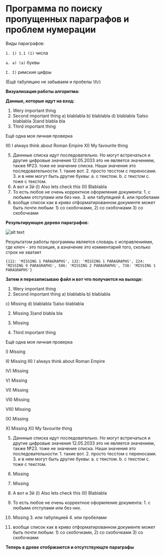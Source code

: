 # Программа по поиску пропущенных параграфов и проблем нумерации
Виды параграфов:

```1. 1) 1.1 (1)``` числа

```a. a) (a)``` буквы

```I. I)``` римские цифры

(Ещё табуляцию не забываем и пробелы \t\r)

**Визуализация работы алгоритма:**

**Данные, которые идут на вход:**

1. Wery important thing
2. Second important thing
	a) blablabla
	b) blablabla
	d) blablabla
		1)also blablabla
		3)and blabla bla
4. Third important thing

Ещё одна моя личная проверка

III) I always think about Roman Empire
XI) My favourite thing

5. Даннные списка идут последовательно. Но могут встречаться и другие цифровые значения 12.05.2033 это не является значением, также №23. тоже не значение списка.  Наши значения  это последовательности: 1. такие вот. 2. просто 
тесстом с переносами. 3. и в нем могут быть другие буквы: 
	a. c текстом. 
	b. с текстом  c. тоже с текстом. 
3. А вот и 3й
	(I) Also lets check this
	(II) Blablabla
4. То есть любое не очень корректное оформление документа: 1. с любыми отступами или без них. 
		3. или табуляцией
             4. или пробелами
5. вообще список как в криво отформатированном документе может быть почти любым: 1) со скобочками, 2) со скобочками 3) со скобочками

**Результирующее дерево параграфов:**

![alt text](https://github.com/rodion02/Paragraph_numerization/blob/main/demo.png?raw=true)

Результатом работы программы является словарь с исправлениями, где ключ - это позиция, а азначение это комментарий того, сколько строк не хватает

```{112: 'MISSING 1 PARAGRAPHS', 132: 'MISSING 1 PARAGRAPHS', 224: 'MISSING 9 PARAGRAPHS', 586: 'MISSING 2 PARAGRAPHS', 738: 'MISSING 1 PARAGRAPHS'}```

**Затем я перезаписываю файл и вот что получается на выходе:**

1. Wery important thing
2. Second important thing
	a) blablabla
	b) blablabla
	
c) Missing
d) blablabla
		1)also blablabla
		
2) Missing
3)and blabla bla
3. Missing

4. Third important thing

Ещё одна моя личная проверка


I) Missing

II) Missing
III) I always think about Roman Empire

IV) Missing

V) Missing

VI) Missing

VII) Missing

VIII) Missing

IX) Missing

X) Missing
XI) My favourite thing

5. Даннные списка идут последовательно. Но могут встречаться и другие цифровые значения 12.05.2033 это не является значением, также №23. тоже не значение списка.  Наши значения  это последовательности: 1. такие вот. 2. просто 
тесстом с переносами. 3. и в нем могут быть другие буквы: 
	a. c текстом. 
	b. с текстом  c. тоже с текстом. 
1. Missing

2. Missing

3. А вот и 3й
	(I) Also lets check this
	(II) Blablabla
4. То есть любое не очень корректное оформление документа: 1. с любыми отступами или без них. 
	
2. Missing
	3. или табуляцией
             4. или пробелами
5. вообще список как в криво отформатированном документе может быть почти любым: 1) со скобочками, 2) со скобочками 3) со скобочками  


**Теперь в древе отобржаются и отсутствующте параграфы**
